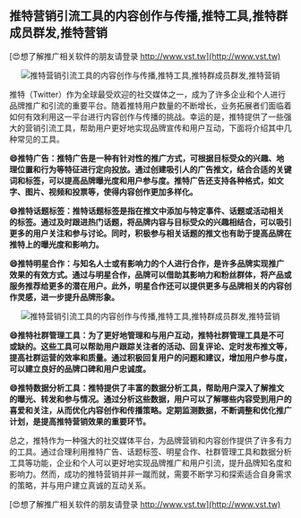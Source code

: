 ## **推特营销引流工具的内容创作与传播,推特工具,推特群成员群发,推特营销**

[😍想了解推广相关软件的朋友请登录 http://www.vst.tw](http://www.vst.tw)

 <center><img src="https://vst.tw/MP4/tuiguang/png/7.png" alt="推特营销引流工具的内容创作与传播,推特工具,推特群成员群发,推特营销"></center>

推特（Twitter）作为全球最受欢迎的社交媒体之一，成为了许多企业和个人进行品牌推广和引流的重要平台。随着推特用户数量的不断增长，业务拓展者们面临着如何有效利用这一平台进行内容创作与传播的挑战。幸运的是，推特提供了一些强大的营销引流工具，帮助用户更好地实现品牌宣传和用户互动，下面将介绍其中几种常见的工具。

**😄推特广告：推特广告是一种有针对性的推广方式，可根据目标受众的兴趣、地理位置和行为等特征进行定向投放。通过创建吸引人的广告推文，结合合适的关键词和标签，可以提高品牌曝光度和用户参与度。推特广告还支持各种格式，如文字、图片、视频和投票等，使得内容创作更加多样化。**

**😄推特话题标签：推特话题标签是指在推文中添加与特定事件、话题或活动相关的标签。通过及时跟进热门话题，将品牌内容与目标受众的兴趣相结合，可以吸引更多的用户关注和参与讨论。同时，积极参与相关话题的推文也有助于提高品牌在推特上的曝光度和影响力。**

**😄推特明星合作：与知名人士或有影响力的个人进行合作，是许多品牌实现推广效果的有效方式。通过与明星合作，品牌可以借助其影响力和粉丝群体，将产品或服务推荐给更多的潜在用户。此外，明星合作还可以提供更多与品牌相关的内容创作灵感，进一步提升品牌形象。**

 <center><img src="https://vst.tw/MP4/tuiguang/png/4.png" alt="推特营销引流工具的内容创作与传播,推特工具,推特群成员群发,推特营销"></center>

**😄推特社群管理工具：为了更好地管理和与用户互动，推特社群管理工具是不可或缺的。这些工具可以帮助用户跟踪关注者的活动、回复评论、定时发布推文等，提高社群运营的效率和质量。通过积极回复用户的问题和建议，增加用户参与度，可以建立良好的品牌口碑和用户忠诚度。**

**😄推特数据分析工具：推特提供了丰富的数据分析工具，帮助用户深入了解推文的曝光、转发和参与情况。通过分析这些数据，用户可以了解哪些内容受到用户的喜爱和关注，从而优化内容创作和传播策略。定期监测数据，不断调整和优化推广计划，是提高推特营销效果的重要环节。**

总之，推特作为一种强大的社交媒体平台，为品牌营销和内容创作提供了许多有力的工具。通过合理利用推特广告、话题标签、明星合作、社群管理工具和数据分析工具等功能，企业和个人可以更好地实现品牌推广和用户引流，提升品牌知名度和影响力。然而，成功的推特营销并非一蹴而就，需要不断学习和探索适合自身需求的策略，并与用户建立真诚的互动关系。

[😍想了解推广相关软件的朋友请登录 http://www.vst.tw](http://www.vst.tw)




